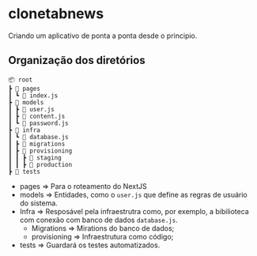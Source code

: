 # clonetabnews

Criando um aplicativo de ponta a ponta desde o principio.

## Organização dos diretórios

```
📦 root
┣ 📂 pages
┃ ┗ 📜 index.js
┣ 📂 models
┃ ┣ 📜 user.js
┃ ┣ 📜 content.js
┃ ┗ 📜 password.js
┣ 📂 infra
┃ ┗ 📜 database.js
┃ ┣ 📂 migrations
┃ ┣ 📂 provisioning
┃ ┃ ┣ 📂 staging
┃ ┃ ┣ 📂 production
┣ 📂 tests
```

- pages => Para o roteamento do NextJS
- models => Entidades, como o `user.js` que define as regras de usuário do sistema.
- Infra => Resposável pela infraestrutra como, por exemplo, a bibilioteca com conexão com banco de dados `database.js`.
  - Migrations => Mirations do banco de dados;
  - provisioning => Infraestrutura como código;
- tests => Guardará os testes automatizados.
